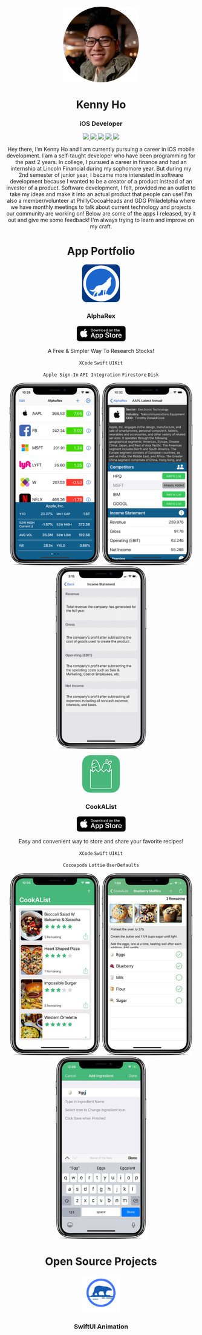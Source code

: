 <p align="center">
	<img width="200" height="200" src="./images/profileImage.png"/> 
</p>
<h1 align="center">Kenny Ho</h1>
<h3 align="center"> iOS Developer</h3>


<p align="center"> 
	<a href="https://github.com/KNG-Dev">
		<img src="https://img.shields.io/static/v1?label=Github&message=kenny-ho&color=4E1750">	
	</a>
	<a href="https://www.linkedin.com/in/kenny-ho-84b039a3/">
		<img src="https://img.shields.io/static/v1?label=LinkedIn&message=kennyho&color=2867B2">	
	</a>
	<a href="https://twitter.com/ken_kennedy_ho">
		<img src="https://img.shields.io/static/v1?label=Twitter&message=ken_kennedy_ho&color=00ACEE">	
	</a>
	<a href="Resume_KennyHo.pdf">
		<img src="https://img.shields.io/static/v1?label=Resume&message=PDF&color=E94335">	
	</a>
	<a href="mailto:kenkennedyho@gmail.com">
		<img src="https://img.shields.io/static/v1?label=Email&message=Kenny&color=109D58">	
	</a>
</p>

<p align="center">
Hey there, I’m Kenny Ho and I am currently pursuing a career in iOS mobile development. I am a self-taught developer who have been programming for the past 2 years. In college, I pursued a career in finance and had an internship at Lincoln Financial during my sophomore year. But during my 2nd semester of junior year, I became more interested in software development because I wanted to be a creator of a product instead of an investor of a product. Software development, I felt, provided me an outlet to take my ideas and make it into an actual product that people can use! I'm also a member/volunteer at PhillyCocoaHeads and GDG Philadelphia where we have monthly meetings to talk about current technology and projects our community are working on! Below are some of the apps I released, try it out and give me some feedback! I'm always trying to learn and improve on my craft. 
</p>

<h1 align="center">App Portfolio</h1>

<p align="center">
	<img src="/images/AlphaRexLogo.png" alt="App Icon" width="100" height="100">
</p>
<h3 align="center">AlphaRex</h3>
<p align="center">
	<a href="https://apps.apple.com/us/app/alpharex/id1516005642">
		<img src="/images/app_store_badge.png" alt="App Store Badge" width="129" height="40">
	</a>
</p>

<p align="center">
	A Free & Simpler Way To Research Stocks!
</p>
<p align="center">
	<code>XCode</code>
	<code>Swift</code>
	<code>UIKit</code>
</p>
<p align="center">
	<code>Apple Sign-In</code>
	<code>API Integration</code>
	<code>Firestore</code>
	<code>Disk</code>
</p>
<p align="center">
	<img src="/images/AlphaRex_Home.png" alt="Screenshot" width="240" height="482">
	<img src="/images/AlphaRex_Detail.png" alt="Screenshot" width="240" height="482">
	<img src="/images/AlphaRex_MoreDetail.png" alt="Screenshot" width="240" height="482">
</p>

<p align="center">
	<img src="/images/CookAListLogo.png" alt="App Icon" width="100" height="100">
</p>
<h3 align="center">CookAList</h3>
<p align="center">
	<a href="https://apps.apple.com/ca/app/cookalist/id1467768162">
		<img src="/images/app_store_badge.png" alt="App Store Badge" width="129" height="40">
	</a>
</p>

<p align="center">
	Easy and convenient way to store and share your favorite recipes!
</p>
<p align="center">
	<code>XCode</code>
	<code>Swift</code>
	<code>UIKit</code>
</p>
<p align="center">
	<code>Cocoapods</code>
	<code>Lottie</code>
	<code>UserDefaults</code>
</p>
<p align="center">
	<img src="/images/HomePage@2x.png" alt="Screenshot" width="240" height="482">
	<img src="/images/ChecklistPage@2x.png" alt="Screenshot" width="240" height="482">
	<img src="/images/IngredientPage@2x.png" alt="Screenshot" width="240" height="482">
</p>

<h1 align="center">Open Source Projects</h1>

<p align="center">
	<img src="/images/SwiftUI Logo.png" alt="App Icon" width="100" height="100">
</p>
<h3 align="center">SwiftUI Animation</h3>

